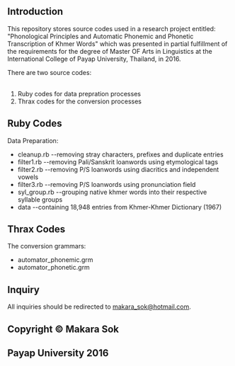 <h2>Introduction</h2>
<p>This repository stores source codes used in a research project entitled: "Phonological Principles and Automatic Phonemic and Phonetic Transcription of Khmer Words" which was presented in partial fulfillment of the requirements for the degree of Master OF Arts in Linguistics at the International College of Payap University, Thailand, in 2016.</p>

There are two source codes:
    <ol>     
        <li>Ruby codes for data prepration processes</li>
        <li>Thrax codes for the conversion processes</li>
    </ol> 

<!-- *** You may try these out by running the Ruby codes and then feed words in each syllable group into the automator_phonemic.grm to get the phonemic transcription and then feed the phonemic transcription into the automator_phonetic.grm to get the phonetic transcription. -->
    
<h2>Ruby Codes</h2>
Data Preparation:
    <ul>     
        <li>cleanup.rb --removing stray characters, prefixes and duplicate entries</li>
        <li>filter1.rb --removing Pali/Sanskrit loanwords using etymological tags</li>
        <li>filter2.rb --removing P/S loanwords using diacritics and independent vowels</li>
        <li>filter3.rb --removing P/S loanwords using pronunciation field</li>
        <li>syl_group.rb --grouping native khmer words into their respective syllable groups</li>
        <li>data --containing 18,948 entries from Khmer-Khmer Dictionary (1967)</li>
    </ul> 

<h2>Thrax Codes</h2>
The conversion grammars:
    <ul>     
        <li>automator_phonemic.grm</li>
        <li>automator_phonetic.grm</li>
    </ul> 
    
<h2>Inquiry</h2>

All inquiries should be redirected to makara_sok@hotmail.com.

<h2>Copyright &copy; Makara Sok</h2>
<h2>Payap University 2016</h2>